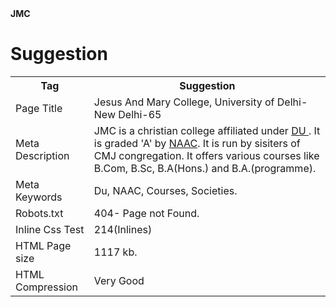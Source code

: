 
<html>
<body>
<b>JMC</b>
<h1> Suggestion </h1>
<background image-"https://www.google.co.in/search?q=background+images&rlz=1C1CHBF_enIN728IN728&espv=2&biw=1242&bih=602&site=webhp&tbm=isch&imgil=Hqw4fcsYVq26ZM%253A%253Bn6QJhYuNHBIAvM%253Bhttp%25253A%25252F%25252Fwww.planwallpaper.com%25252Fbackground&source=iu&pf=m&fir=Hqw4fcsYVq26ZM%253A%252Cn6QJhYuNHBIAvM%252C_&usg=__a0YHZ77Mjo-VcGOlblTfvWAlg0s%3D&ved=0ahUKEwjn7PuW65PSAhVKPY8KHdDNC6gQyjcIMg&ei=TjKlWOeNIcr6vATQm6_ACg#imgrc=Hqw4fcsYVq26ZM:">
<table>
<tr>
<th> Tag </th>
<th> Suggestion </th>
</tr>
<tr>
<td>Page Title</td>
<td>Jesus And Mary College, University of Delhi-New Delhi-65</td>
</tr>
<tr>
<td>Meta Description</td> 
<td>JMC is a christian college affiliated under <u> DU </u>. It is graded 'A' by <u>NAAC</u>. It is run by sisiters of CMJ congregation. It offers various courses like B.Com, B.Sc, B.A(Hons.) and B.A.(programme).</td>
</tr>
<tr>
<td>Meta Keywords</td>
<td>Du, NAAC, Courses, Societies.</td>
</tr>
<tr>
<td>Robots.txt</td>
<td>404- Page not Found.</td>
</tr>
<tr>
<td>Inline Css Test</td>
<td>214(Inlines)</td>
</tr>
<tr>
<td>HTML Page size</td>
<td>1117 kb.</td>
</tr>
<tr>
<td>HTML Compression </td>
<td>Very Good</td>
</tr>
</table>
</body>
</html>
